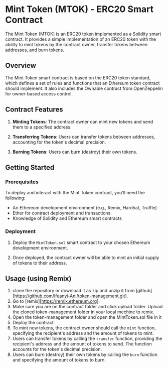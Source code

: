 # Mint Token (MTOK) - ERC20 Smart Contract

The Mint Token (MTOK) is an ERC20 token implemented as a Solidity smart contract. It provides a simple implementation of an ERC20 token with the ability to mint tokens by the contract owner, transfer tokens between addresses, and burn tokens.

## Overview

The Mint Token smart contract is based on the ERC20 token standard, which defines a set of rules and functions that an Ethereum token contract should implement. It also includes the Ownable contract from OpenZeppelin for owner-based access control.

## Contract Features

1. **Minting Tokens**: The contract owner can mint new tokens and send them to a specified address.

2. **Transferring Tokens**: Users can transfer tokens between addresses, accounting for the token's decimal precision.

3. **Burning Tokens**: Users can burn (destroy) their own tokens.

## Getting Started

### Prerequisites

To deploy and interact with the Mint Token contract, you'll need the following:

- An Ethereum development environment (e.g., Remix, Hardhat, Truffle)
- Ether for contract deployment and transactions
- Knowledge of Solidity and Ethereum smart contracts

### Deployment

1. Deploy the `MintToken.sol` smart contract to your chosen Ethereum development environment.

2. Once deployed, the contract owner will be able to mint an initial supply of tokens to their address.

## Usage (using Remix)

1. clone the repository or download it as zip and unzip it from [github][https://github.com/Ifeanyi-Ani/token-management.git].
2. Go to [remix][https://remix.ethereum.org].
3. Make sure you are on the contract folder and click upload folder. Upload the cloned token-management folder in your local mechine to remix.
4. Open the token-management folder and open the MintToken.sol file in it
5. Deploy the contract.
6. To mint new tokens, the contract owner should call the `mint` function, specifying the recipient's address and the amount of tokens to mint.
7. Users can transfer tokens by calling the `transfer` function, providing the recipient's address and the amount of tokens to send. The function accounts for the token's decimal precision.
8. Users can burn (destroy) their own tokens by calling the `burn` function and specifying the amount of tokens to burn.
